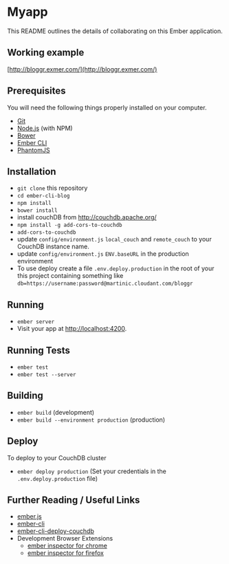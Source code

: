 # Myapp

This README outlines the details of collaborating on this Ember application.

## Working example

[http://bloggr.exmer.com/](http://bloggr.exmer.com/)

## Prerequisites

You will need the following things properly installed on your computer.

* [Git](http://git-scm.com/)
* [Node.js](http://nodejs.org/) (with NPM)
* [Bower](http://bower.io/)
* [Ember CLI](http://www.ember-cli.com/)
* [PhantomJS](http://phantomjs.org/)

## Installation

* `git clone` this repository
* `cd ember-cli-blog`
* `npm install`
* `bower install`
* install couchDB from http://couchdb.apache.org/
* `npm install -g add-cors-to-couchdb`
* `add-cors-to-couchdb`
* update `config/environment.js` `local_couch` and `remote_couch` to your CouchDB
  instance name.
* update `config/environment.js` `ENV.baseURL` in the production environment
* To use deploy create a file `.env.deploy.production` in the root of your this project containing something like `db=https://username:password@martinic.cloudant.com/bloggr`

## Running

* `ember server`
* Visit your app at [http://localhost:4200](http://localhost:4200).

## Running Tests

* `ember test`
* `ember test --server`

## Building

* `ember build` (development)
* `ember build --environment production` (production)

## Deploy

To deploy to your CouchDB cluster

* `ember deploy production` (Set your credentials in the `.env.deploy.production` file)

## Further Reading / Useful Links

* [ember.js](http://emberjs.com/)
* [ember-cli](http://www.ember-cli.com/)
* [ember-cli-deploy-couchdb](https://github.com/martinic/ember-cli-deploy-couchdb)
* Development Browser Extensions
  * [ember inspector for chrome](https://chrome.google.com/webstore/detail/ember-inspector/bmdblncegkenkacieihfhpjfppoconhi)
  * [ember inspector for firefox](https://addons.mozilla.org/en-US/firefox/addon/ember-inspector/)

